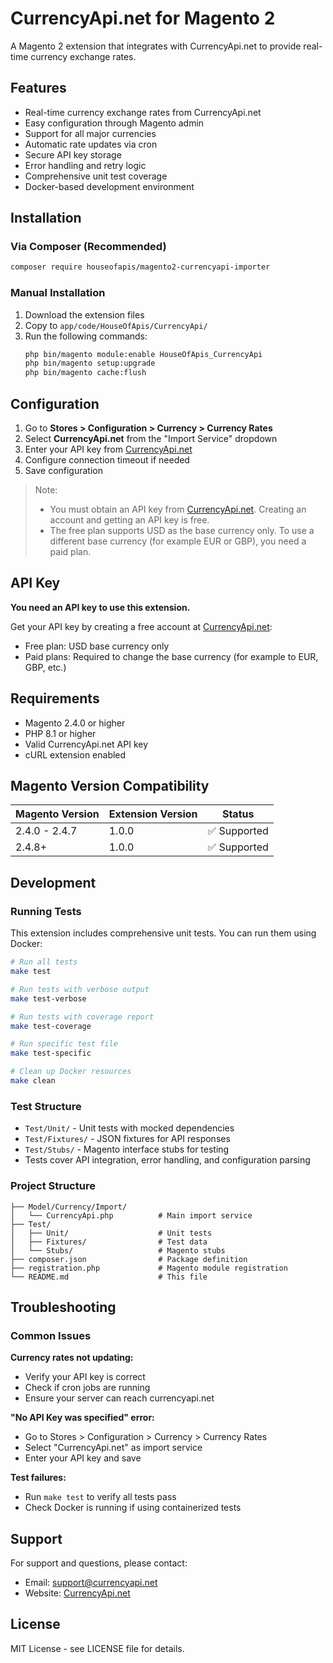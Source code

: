 # CurrencyApi.net for Magento 2

A Magento 2 extension that integrates with CurrencyApi.net to provide real-time currency exchange rates.

## Features

- Real-time currency exchange rates from CurrencyApi.net
- Easy configuration through Magento admin
- Support for all major currencies
- Automatic rate updates via cron
- Secure API key storage
- Error handling and retry logic
- Comprehensive unit test coverage
- Docker-based development environment

## Installation

### Via Composer (Recommended)

```bash
composer require houseofapis/magento2-currencyapi-importer
```

### Manual Installation

1. Download the extension files
2. Copy to `app/code/HouseOfApis/CurrencyApi/`
3. Run the following commands:
   ```bash
   php bin/magento module:enable HouseOfApis_CurrencyApi
   php bin/magento setup:upgrade
   php bin/magento cache:flush
   ```

## Configuration

1. Go to **Stores > Configuration > Currency > Currency Rates**
2. Select **CurrencyApi.net** from the "Import Service" dropdown
3. Enter your API key from [CurrencyApi.net](https://currencyapi.net)
4. Configure connection timeout if needed
5. Save configuration

> Note:
> - You must obtain an API key from [CurrencyApi.net](https://currencyapi.net). Creating an account and getting an API key is free.
> - The free plan supports USD as the base currency only. To use a different base currency (for example EUR or GBP), you need a paid plan.

## API Key

**You need an API key to use this extension.**

Get your API key by creating a free account at [CurrencyApi.net](https://currencyapi.net):
- Free plan: USD base currency only
- Paid plans: Required to change the base currency (for example to EUR, GBP, etc.)

## Requirements

- Magento 2.4.0 or higher
- PHP 8.1 or higher
- Valid CurrencyApi.net API key
- cURL extension enabled

## Magento Version Compatibility

| Magento Version | Extension Version | Status |
|----------------|-------------------|---------|
| 2.4.0 - 2.4.7  | 1.0.0            | ✅ Supported |
| 2.4.8+         | 1.0.0            | ✅ Supported |

## Development

### Running Tests

This extension includes comprehensive unit tests. You can run them using Docker:

```bash
# Run all tests
make test

# Run tests with verbose output
make test-verbose

# Run tests with coverage report
make test-coverage

# Run specific test file
make test-specific

# Clean up Docker resources
make clean
```

### Test Structure

- `Test/Unit/` - Unit tests with mocked dependencies
- `Test/Fixtures/` - JSON fixtures for API responses
- `Test/Stubs/` - Magento interface stubs for testing
- Tests cover API integration, error handling, and configuration parsing

### Project Structure

```
├── Model/Currency/Import/
│   └── CurrencyApi.php          # Main import service
├── Test/
│   ├── Unit/                    # Unit tests
│   ├── Fixtures/                # Test data
│   └── Stubs/                   # Magento stubs
├── composer.json                # Package definition
├── registration.php             # Magento module registration
└── README.md                    # This file
```

## Troubleshooting

### Common Issues

**Currency rates not updating:**
- Verify your API key is correct
- Check if cron jobs are running
- Ensure your server can reach currencyapi.net

**"No API Key was specified" error:**
- Go to Stores > Configuration > Currency > Currency Rates
- Select "CurrencyApi.net" as import service
- Enter your API key and save

**Test failures:**
- Run `make test` to verify all tests pass
- Check Docker is running if using containerized tests

## Support

For support and questions, please contact:
- Email: support@currencyapi.net
- Website: [CurrencyApi.net](https://currencyapi.net)

## License

MIT License - see LICENSE file for details.

